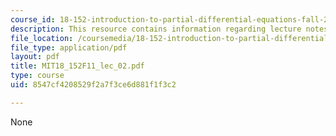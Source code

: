 ```yaml
---
course_id: 18-152-introduction-to-partial-differential-equations-fall-2011
description: This resource contains information regarding lecture notes.
file_location: /coursemedia/18-152-introduction-to-partial-differential-equations-fall-2011/8547cf4208529f2a7f3ce6d881f1f3c2_MIT18_152F11_lec_02.pdf
file_type: application/pdf
layout: pdf
title: MIT18_152F11_lec_02.pdf
type: course
uid: 8547cf4208529f2a7f3ce6d881f1f3c2

---
```

None